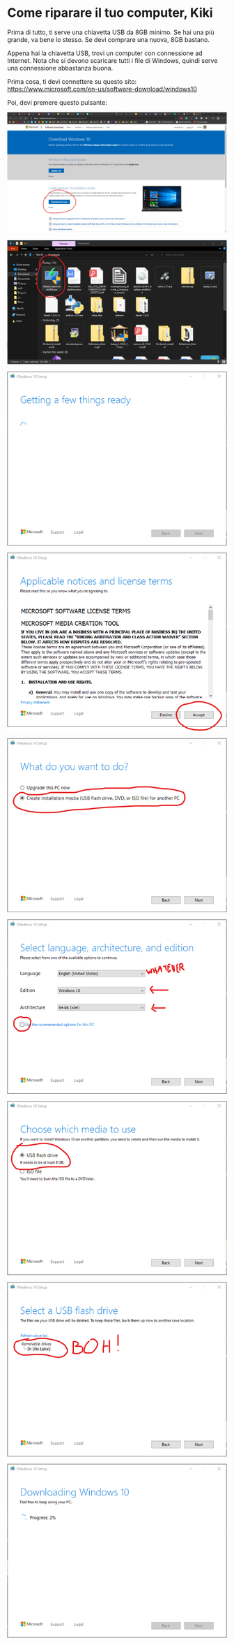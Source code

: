 # Come riparare il tuo computer, Kiki

Prima di tutto, ti serve una chiavetta USB da 8GB minimo. Se hai una più grande, va bene lo stesso. Se devi comprare una nuova, 8GB bastano.

Appena hai la chiavetta USB, trovi un computer con connessione ad Internet. Nota che si devono scaricare tutti i file di Windows, quindi serve una connessione abbastanza buona.

Prima cosa, ti devi connettere su questo sito: https://www.microsoft.com/en-us/software-download/windows10

Poi, devi premere questo pulsante:

![](img/step1.png)


![](img/step2.png)


![](img/step3.png)


![](img/step4.png)


![](img/step5.png)


![](img/step6.png)


![](img/step7.png)


![](img/step8.png)


![](img/step9.png)

